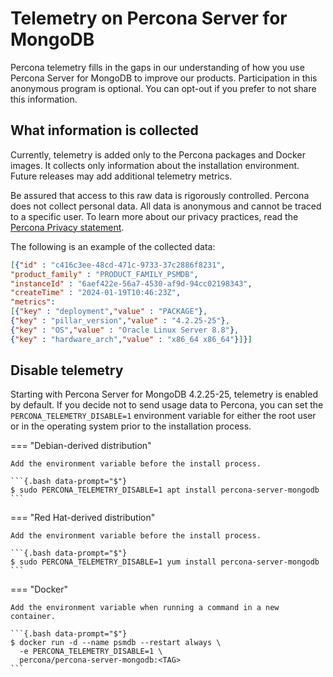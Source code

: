 # Telemetry on Percona Server for MongoDB

Percona telemetry fills in the gaps in our understanding of how you use Percona Server for MongoDB to improve our products. Participation in this anonymous program is optional. You can opt-out if you prefer to not share this information.

## What information is collected

Currently, telemetry is added only to the Percona packages and Docker images. It collects only information about the installation environment. Future releases may add additional telemetry metrics.

Be assured that access to this raw data is rigorously controlled. Percona does not collect personal data. All data is anonymous and cannot be traced to a specific user. To learn more about our privacy practices, read the [Percona Privacy statement].

The following is an example of the collected data:

```json
[{"id" : "c416c3ee-48cd-471c-9733-37c2886f8231",
"product_family" : "PRODUCT_FAMILY_PSMDB",
"instanceId" : "6aef422e-56a7-4530-af9d-94cc02198343",
"createTime" : "2024-01-19T10:46:23Z",
"metrics":
[{"key" : "deployment","value" : "PACKAGE"},
{"key" : "pillar_version","value" : "4.2.25-25"},
{"key" : "OS","value" : "Oracle Linux Server 8.8"},
{"key" : "hardware_arch","value" : "x86_64 x86_64"}]}]
```

## Disable telemetry

Starting with Percona Server for MongoDB 4.2.25-25, telemetry is enabled by default. If you decide not to send usage data to Percona, you can set the `PERCONA_TELEMETRY_DISABLE=1` environment variable for either the root user or in the operating system prior to the installation process.

=== "Debian-derived distribution"

    Add the environment variable before the install process.

    ```{.bash data-prompt="$"}
    $ sudo PERCONA_TELEMETRY_DISABLE=1 apt install percona-server-mongodb
    ```

=== "Red Hat-derived distribution"

    Add the environment variable before the install process.
    
    ```{.bash data-prompt="$"}
    $ sudo PERCONA_TELEMETRY_DISABLE=1 yum install percona-server-mongodb
    ```

=== "Docker"

    Add the environment variable when running a command in a new container.
    
    ```{.bash data-prompt="$"}
    $ docker run -d --name psmdb --restart always \
      -e PERCONA_TELEMETRY_DISABLE=1 \
      percona/percona-server-mongodb:<TAG>
    ```

[Percona Privacy statement]: https://www.percona.com/privacy-policy#h.e34c40q8sb1a